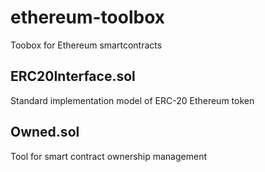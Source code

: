 # ethereum-toolbox
Toobox for Ethereum smartcontracts

## ERC20Interface.sol
Standard implementation model of ERC-20 Ethereum token

## Owned.sol
Tool for smart contract ownership management
